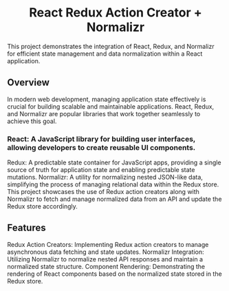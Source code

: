 <h1 align="center">React Redux Action Creator + Normalizr</h1>
This project demonstrates the integration of React, Redux, and Normalizr for efficient state management and data normalization within a React application.

## Overview
In modern web development, managing application state effectively is crucial for building scalable and maintainable applications. React, Redux, and Normalizr are popular libraries that work together seamlessly to achieve this goal.

### React: A JavaScript library for building user interfaces, allowing developers to create reusable UI components.
Redux: A predictable state container for JavaScript apps, providing a single source of truth for application state and enabling predictable state mutations.
Normalizr: A utility for normalizing nested JSON-like data, simplifying the process of managing relational data within the Redux store.
This project showcases the use of Redux action creators along with Normalizr to fetch and manage normalized data from an API and update the Redux store accordingly.

## Features
Redux Action Creators: Implementing Redux action creators to manage asynchronous data fetching and state updates.
Normalizr Integration: Utilizing Normalizr to normalize nested API responses and maintain a normalized state structure.
Component Rendering: Demonstrating the rendering of React components based on the normalized state stored in the Redux store.